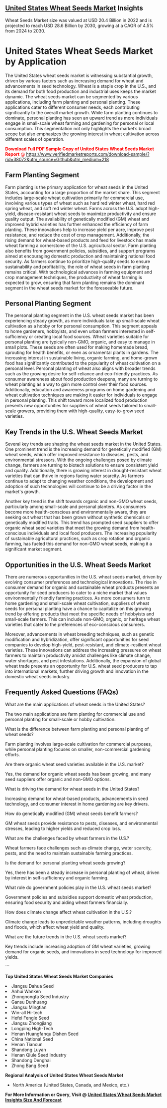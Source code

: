 <h2><a href="https://www.verifiedmarketreports.com/download-sample/?rid=38072&amp;utm_source=Github&amp;utm_medium=218" target="_blank">United States Wheat Seeds Market</a> Insights</h2><p>Wheat Seeds Market size was valued at USD 20.4 Billion in 2022 and is projected to reach USD 28.6 Billion by 2030, growing at a CAGR of 4.5% from 2024 to 2030.</p><p> <h1>United States Wheat Seeds Market by Application</h1> <p>The United States wheat seeds market is witnessing substantial growth, driven by various factors such as increasing demand for wheat and advancements in seed technology. Wheat is a staple crop in the U.S., and its demand for both food production and industrial uses keeps the market dynamic. The wheat seeds market can be segmented by various applications, including farm planting and personal planting. These applications cater to different consumer needs, each contributing significantly to the overall market growth. While farm planting continues to dominate, personal planting has seen an upward trend as more individuals engage in small-scale wheat farming and gardening for personal or local consumption. This segmentation not only highlights the market’s broad scope but also emphasizes the growing interest in wheat cultivation across different scales of operation. <p><span class=""><span style="color: #ff0000;"><strong>Download Full PDF Sample Copy of United States Wheat Seeds Market Report</strong> @ </span><a href="https://www.verifiedmarketreports.com/download-sample/?rid=38072&amp;utm_source=Github&amp;utm_medium=218" target="_blank">https://www.verifiedmarketreports.com/download-sample/?rid=38072&amp;utm_source=Github&amp;utm_medium=218</a></span></p></p> <h2>Farm Planting Segment</h2> <p>Farm planting is the primary application for wheat seeds in the United States, accounting for a large proportion of the market share. This segment includes large-scale wheat cultivation primarily for commercial use, involving various types of wheat such as hard red winter wheat, hard red spring wheat, and soft red winter wheat. Farms across the U.S. adopt high-yield, disease-resistant wheat seeds to maximize productivity and ensure quality output. The availability of genetically modified (GM) wheat and improved hybrid varieties has further enhanced the efficiency of farm planting. These innovations help to increase yield per acre, improve pest resistance, and reduce the cost of crop management. Additionally, the rising demand for wheat-based products and feed for livestock has made wheat farming a cornerstone of the U.S. agricultural sector. Farm planting also benefits from government policies, subsidies, and support programs aimed at encouraging domestic production and maintaining national food security. As farmers continue to prioritize high-quality seeds to ensure sustainability and profitability, the role of wheat seeds in farm planting remains critical. With technological advances in farming equipment and crop management techniques, the productivity of wheat farming is expected to grow, ensuring that farm planting remains the dominant segment in the wheat seeds market for the foreseeable future.</p> <h2>Personal Planting Segment</h2> <p>The personal planting segment in the U.S. wheat seeds market has been experiencing steady growth, as more individuals take up small-scale wheat cultivation as a hobby or for personal consumption. This segment appeals to home gardeners, hobbyists, and even urban farmers interested in self-sufficiency or creating local food sources. Wheat varieties suitable for personal planting are typically non-GMO, organic, and easy to manage in small plots. These seeds are often used for making homemade bread, sprouting for health benefits, or even as ornamental plants in gardens. The increasing interest in sustainable living, organic farming, and home-grown food has significantly contributed to the popularity of wheat cultivation on a personal level. Personal planting of wheat also aligns with broader trends such as the growing desire for self-reliance and eco-friendly practices. As consumer awareness about food production deepens, many are turning to wheat planting as a way to gain more control over their food sources. Additionally, education and awareness programs on home gardening and wheat cultivation techniques are making it easier for individuals to engage in personal planting. This shift toward more localized food production presents new opportunities for suppliers of wheat seeds tailored to small-scale growers, providing them with high-quality, easy-to-grow seed varieties.</p> <h2>Key Trends in the U.S. Wheat Seeds Market</h2> <p>Several key trends are shaping the wheat seeds market in the United States. One prominent trend is the increasing demand for genetically modified (GM) wheat seeds, which offer improved resistance to diseases, pests, and environmental stressors. With the ongoing challenges posed by climate change, farmers are turning to biotech solutions to ensure consistent yield and quality. Additionally, there is growing interest in drought-resistant wheat varieties that can thrive in regions facing water scarcity. As farmers continue to adapt to changing weather conditions, the development and adoption of such technologies will continue to be a driving factor in the market's growth.</p> <p>Another key trend is the shift towards organic and non-GMO wheat seeds, particularly among small-scale and personal planters. As consumers become more health-conscious and environmentally aware, they are seeking out wheat that has been grown without synthetic chemicals or genetically modified traits. This trend has prompted seed suppliers to offer organic wheat seed varieties that meet the growing demand from health-conscious individuals and local food producers. The increasing popularity of sustainable agricultural practices, such as crop rotation and organic farming, has fueled this demand for non-GMO wheat seeds, making it a significant market segment.</p> <h2>Opportunities in the U.S. Wheat Seeds Market</h2> <p>There are numerous opportunities in the U.S. wheat seeds market, driven by evolving consumer preferences and technological innovations. The rise in consumer demand for organic and sustainable wheat products presents an opportunity for seed producers to cater to a niche market that values environmentally friendly farming practices. As more consumers turn to home gardening and small-scale wheat cultivation, suppliers of wheat seeds for personal planting have a chance to capitalize on this growing trend by offering products that meet the specific needs of hobbyists and small-scale farmers. This can include non-GMO, organic, or heritage wheat varieties that cater to the preferences of eco-conscious consumers.</p> <p>Moreover, advancements in wheat breeding techniques, such as genetic modification and hybridization, offer significant opportunities for seed companies to develop high-yield, pest-resistant, and climate-resilient wheat varieties. These innovations can address the increasing pressures on wheat farmers to maintain productivity amidst challenges like climate change, water shortages, and pest infestations. Additionally, the expansion of global wheat trade presents an opportunity for U.S. wheat seed producers to tap into international markets, further driving growth and innovation in the domestic wheat seeds industry.</p> <h2>Frequently Asked Questions (FAQs)</h2> <p>What are the main applications of wheat seeds in the United States?</p> <p>The two main applications are farm planting for commercial use and personal planting for small-scale or hobby cultivation.</p> <p>What is the difference between farm planting and personal planting of wheat seeds?</p> <p>Farm planting involves large-scale cultivation for commercial purposes, while personal planting focuses on smaller, non-commercial gardening efforts.</p> <p>Are there organic wheat seed varieties available in the U.S. market?</p> <p>Yes, the demand for organic wheat seeds has been growing, and many seed suppliers offer organic and non-GMO options.</p> <p>What is driving the demand for wheat seeds in the United States?</p> <p>Increasing demand for wheat-based products, advancements in seed technology, and consumer interest in home gardening are key drivers.</p> <p>How do genetically modified (GM) wheat seeds benefit farmers?</p> <p>GM wheat seeds provide resistance to pests, diseases, and environmental stresses, leading to higher yields and reduced crop loss.</p> <p>What are the challenges faced by wheat farmers in the U.S.?</p> <p>Wheat farmers face challenges such as climate change, water scarcity, pests, and the need to maintain sustainable farming practices.</p> <p>Is the demand for personal planting wheat seeds growing?</p> <p>Yes, there has been a steady increase in personal planting of wheat, driven by interest in self-sufficiency and organic farming.</p> <p>What role do government policies play in the U.S. wheat seeds market?</p> <p>Government policies and subsidies support domestic wheat production, ensuring food security and aiding wheat farmers financially.</p> <p>How does climate change affect wheat cultivation in the U.S.?</p> <p>Climate change leads to unpredictable weather patterns, including droughts and floods, which affect wheat yield and quality.</p> <p>What are the future trends in the U.S. wheat seeds market?</p> <p>Key trends include increasing adoption of GM wheat varieties, growing demand for organic seeds, and innovations in seed technology for improved yields.</p> ```</p><p><strong>Top United States Wheat Seeds Market Companies</strong></p><div data-test-id=""><p><li>Jiangsu Dahua Seed</li><li> Anhui Wanken</li><li> Zhongnongfa Seed Industry</li><li> Gansu Dunhuang</li><li> Jiangsu Mingtian</li><li> Win-all Hi-tech</li><li> Hefei Fengle Seed</li><li> Jiangsu Zhongjiang</li><li> Longping High-Tech</li><li> Henan Huangfanqu Dishen Seed</li><li> China National Seed</li><li> Henan Tiancun</li><li> Shandong Luyan</li><li> Henan Qiule Seed Industry</li><li> Shandong Denghai</li><li> Zhong Bang Seed</li></p><div><strong>Regional Analysis of&nbsp;United States Wheat Seeds Market</strong></div><ul><li dir="ltr"><p dir="ltr">North America&nbsp;(United States, Canada, and Mexico, etc.)</p></li></ul><p><strong>For More Information or Query, Visit @&nbsp;</strong><strong><a href="https://www.verifiedmarketreports.com/product/global-wheat-seeds-market-2019-by-manufacturers-regions-type-and-application-forecast-to-2024/?utm_source=Github&amp;utm_medium=218" target="_blank">United States Wheat Seeds Market Insights Size And Forecast</a></strong></p></div>
